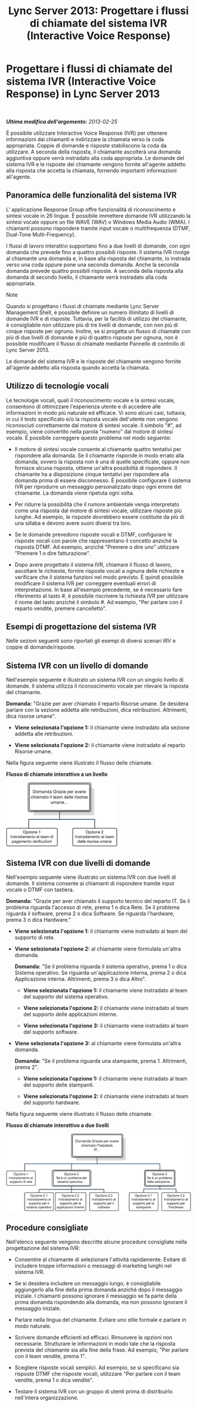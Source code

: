 ﻿---
title: 'Lync Server 2013: Progettare i flussi di chiamate del sistema IVR (Interactive Voice Response)'
TOCTitle: Progettare i flussi di chiamate del sistema IVR (Interactive Voice Response)
ms:assetid: f3477f0a-3ad5-4b13-a73c-046aa451db19
ms:mtpsurl: https://technet.microsoft.com/it-it/library/Gg413020(v=OCS.15)
ms:contentKeyID: 49302447
ms.date: 08/24/2015
mtps_version: v=OCS.15
ms.translationtype: HT
---

# Progettare i flussi di chiamate del sistema IVR (Interactive Voice Response) in Lync Server 2013

 

_**Ultima modifica dell'argomento:** 2013-02-25_

È possibile utilizzare Interactive Voice Response (IVR) per ottenere informazioni dai chiamanti e indirizzare la chiamata verso la coda appropriata. Coppie di domande e risposte stabiliscono la coda da utilizzare. A seconda della risposta, il chiamante ascolterà una domanda aggiuntiva oppure verrà instradato alla coda appropriata. Le domande del sistema IVR e le risposte del chiamante vengono fornite all'agente addetto alla risposta che accetta la chiamata, fornendo importanti informazioni all'agente.

## Panoramica delle funzionalità del sistema IVR

L' applicazione Response Group offre funzionalità di riconoscimento e sintesi vocale in 26 lingue. È possibile immettere domande IVR utilizzando la sintesi vocale oppure un file WAVE (WAV) o Windows Media Audio (WMA). I chiamanti possono rispondere tramite input vocale o multifrequenza (DTMF, Dual-Tone Multi-Frequency).

I flussi di lavoro interattivi supportano fino a due livelli di domande, con ogni domanda che prevede fino a quattro possibili risposte. Il sistema IVR rivolge al chiamante una domanda e, in base alla risposta del chiamante, lo instrada verso una coda oppure pone una seconda domanda. Anche la seconda domanda prevede quattro possibili risposte. A seconda della risposta alla domanda di secondo livello, il chiamante verrà instradato alla coda appropriata.


> [!NOTE]
> Quando si progettano i flussi di chiamate mediante Lync Server Management Shell, è possibile definire un numero illimitato di livelli di domande IVR e di risposte. Tuttavia, per la facilità di utilizzo del chiamante, è consigliabile non utilizzare più di tre livelli di domande, con non più di cinque risposte per ognuno. Inoltre, se si progetta un flusso di chiamate con più di due livelli di domande e più di quattro risposte per ognuna, non è possibile modificare il flusso di chiamate mediante Pannello di controllo di Lync Server 2013.



Le domande del sistema IVR e le risposte del chiamante vengono fornite all'agente addetto alla risposta quando accetta la chiamata.

## Utilizzo di tecnologie vocali

Le tecnologie vocali, quali il riconoscimento vocale e la sintesi vocale, consentono di ottimizzare l'esperienza utente e di accedere alle informazioni in modo più naturale ed efficace. Vi sono alcuni casi, tuttavia, in cui il testo specificato e/o la risposta vocale dell'utente non vengono riconosciuti correttamente dal motore di sintesi vocale. Il simbolo "\#", ad esempio, viene convertito nella parola "numero" dal motore di sintesi vocale. È possibile correggere questo problema nel modo seguente:

  - Il motore di sintesi vocale consente al chiamante quattro tentativi per rispondere alla domanda. Se il chiamante risponde in modo errato alla domanda, ovvero la risposta non è una di quelle specificate, oppure non fornisce alcuna risposta, ottiene un'altra possibilità di rispondere. Il chiamante ha a disposizione cinque tentativi per rispondere alla domanda prima di essere disconnesso. È possibile configurare il sistema IVR per riprodurre un messaggio personalizzato dopo ogni errore del chiamante. La domanda viene ripetuta ogni volta.

  - Per ridurre la possibilità che il rumore ambientale venga interpretato come una risposta dal motore di sintesi vocale, utilizzare risposte più lunghe. Ad esempio, le risposte dovrebbero essere costituite da più di una sillaba e devono avere suoni diversi tra loro.

  - Se le domande prevedono risposte vocali e DTMF, configurare le risposte vocali con parole che rappresentano il concetto anziché la risposta DTMF. Ad esempio, anziché "Premere o dire uno" utilizzare "Premere 1 o dire fatturazione".

  - Dopo avere progettato il sistema IVR, chiamare il flusso di lavoro, ascoltare le richieste, fornire risposte vocali a ognuna delle richieste e verificare che il sistema funzioni nel modo previsto. È quindi possibile modificare il sistema IVR per correggere eventuali errori di interpretazione. In base all'esempio precedente, se è necessario fare riferimento al tasto \#, è possibile riscrivere la richiesta IVR per utilizzare il nome del tasto anziché il simbolo \#. Ad esempio, "Per parlare con il reparto vendite, premere cancelletto".

## Esempi di progettazione del sistema IVR

Nelle sezioni seguenti sono riportati gli esempi di diversi scenari IRV e coppie di domande/risposte.

## Sistema IVR con un livello di domande

Nell'esempio seguente è illustrato un sistema IVR con un singolo livello di domande. Il sistema utilizza il riconoscimento vocale per rilevare la risposta del chiamante.

**Domanda:** "Grazie per aver chiamato il reparto Risorse umane. Se desidera parlare con la sezione addetta alle retribuzioni, dica retribuzioni. Altrimenti, dica risorse umane".

  - **Viene selezionata l'opzione 1:** il chiamante viene instradato alla sezione addetta alle retribuzioni.

  - **Viene selezionata l'opzione 2:** il chiamante viene instradato al reparto Risorse umane.

Nella figura seguente viene illustrato il flusso delle chiamate.

**Flusso di chiamate interattivo a un livello**

![Progettare flussi di chiamate tramite il sistema IVR (Interactive Voice Response)](images/Gg413020.4820a9f7-b5b0-4831-b972-baae0c015ec1(OCS.15).jpg "Progettare flussi di chiamate tramite il sistema IVR (Interactive Voice Response)")

## Sistema IVR con due livelli di domande

Nell'esempio seguente viene illustrato un sistema IVR con due livelli di domande. Il sistema consente ai chiamanti di rispondere tramite input vocale o DTMF con tastiera.

**Domanda:** "Grazie per aver chiamato il supporto tecnico del reparto IT. Se il problema riguarda l'accesso di rete, prema 1 o dica Rete. Se il problema riguarda il software, prema 2 o dica Software. Se riguarda l'hardware, prema 3 o dica Hardware."

  - **Viene selezionata l'opzione 1:** il chiamante viene instradato al team del supporto di rete.

  - **Viene selezionata l'opzione 2:** al chiamante viene formulata un'altra domanda.
    
    **Domanda:** "Se il problema riguarda il sistema operativo, prema 1 o dica Sistema operativo. Se riguarda un'applicazione interna, prema 2 o dica Applicazione interna. Altrimenti, prema 3 o dica Altro".
    
      - **Viene selezionata l'opzione 1:** il chiamante viene instradato al team del supporto del sistema operativo.
    
      - **Viene selezionata l'opzione 2:** il chiamante viene instradato al team del supporto delle applicazioni interne.
    
      - **Viene selezionata l'opzione 3:** il chiamante viene instradato al team del supporto software.

  - **Viene selezionata l'opzione 3:** al chiamante viene formulata un'altra domanda.
    
    **Domanda:** "Se il problema riguarda una stampante, prema 1. Altrimenti, prema 2".
    
      - **Viene selezionata l'opzione 1:** il chiamante viene instradato al team del supporto delle stampanti.
    
      - **Viene selezionata l'opzione 2:** il chiamante viene instradato al team del supporto hardware.

Nella figura seguente viene illustrato il flusso delle chiamate.

**Flusso di chiamate interattivo a due livelli**

![Progettare flussi di chiamate tramite il sistema IVR (Interactive Voice Response)](images/Gg413020.a5b62083-312d-4419-898b-d1a225a5379f(OCS.15).jpg "Progettare flussi di chiamate tramite il sistema IVR (Interactive Voice Response)")

## Procedure consigliate

Nell'elenco seguente vengono descritte alcune procedure consigliate nella progettazione del sistema IVR:

  - Consentire al chiamante di selezionare l'attività rapidamente. Evitare di includere troppe informazioni o messaggi di marketing lunghi nel sistema IVR.

  - Se si desidera includere un messaggio lungo, è consigliabile aggiungerlo alla fine della prima domanda anziché dopo il messaggio iniziale. I chiamanti possono ignorare il messaggio se fa parte della prima domanda rispondendo alla domanda, ma non possono ignorare il messaggio iniziale.

  - Parlare nella lingua del chiamante. Evitare uno stile formale e parlare in modo naturale.

  - Scrivere domande efficienti ed efficaci. Rimuovere le opzioni non necessarie. Strutturare le informazioni in modo tale che la risposta prevista del chiamante sia alla fine della frase. Ad esempio, "Per parlare con il team vendite, prema 1".

  - Scegliere risposte vocali semplici. Ad esempio, se si specificano sia risposte DTMF che risposte vocali, utilizzare "Per parlare con il team vendite, prema 1 o dica vendite".

  - Testare il sistema IVR con un gruppo di utenti prima di distribuirlo nell'intera organizzazione.

